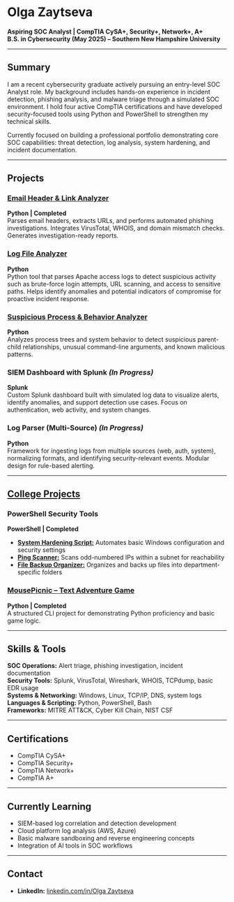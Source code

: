 # Olga Zaytseva

**Aspiring SOC Analyst | CompTIA CySA+, Security+, Network+, A+**  
**B.S. in Cybersecurity (May 2025) – Southern New Hampshire University**  

---

## Summary

I am a recent cybersecurity graduate actively pursuing an entry-level SOC Analyst role. My background includes hands-on experience in incident detection, phishing analysis, and malware triage through a simulated SOC environment. I hold four active CompTIA certifications and have developed security-focused tools using Python and PowerShell to strengthen my technical skills.

Currently focused on building a professional portfolio demonstrating core SOC capabilities: threat detection, log analysis, system hardening, and incident documentation.

---

## Projects

### [Email Header & Link Analyzer](https://github.com/LogLogic/EmailHeaderLinkAnalyzer)  
**Python | Completed**  
Parses email headers, extracts URLs, and performs automated phishing investigations. Integrates VirusTotal, WHOIS, and domain mismatch checks. Generates investigation-ready reports.

### [Log File Analyzer](https://github.com/LogLogic/LogFileAnalyzer)  
**Python**  
Python tool that parses Apache access logs to detect suspicious activity such as brute-force login attempts, URL scanning, and access to sensitive paths. Helps identify anomalies and potential indicators of compromise for proactive incident response.

### [Suspicious Process & Behavior Analyzer](https://github.com/LogLogic/SuspiciousProcessBehaviorAnalyzer)
**Python**  
Analyzes process trees and system behavior to detect suspicious parent-child relationships, unusual command-line arguments, and known malicious patterns.

### SIEM Dashboard with Splunk *(In Progress)*  
**Splunk**  
Custom Splunk dashboard built with simulated log data to visualize alerts, identify anomalies, and support detection use cases. Focus on authentication, web activity, and system changes.

### Log Parser (Multi-Source) *(In Progress)*  
**Python**  
Framework for ingesting logs from multiple sources (web, auth, system), normalizing formats, and identifying security-relevant events. Modular design for rule-based alerting.

---

## [College Projects](https://github.com/LogLogic/CollegeProjects)

### PowerShell Security Tools
**PowerShell | Completed**  
- **[System Hardening Script:](https://github.com/LogLogic/CollegeProjects/blob/main/ConfigurationAutomationScript.ps1)** Automates basic Windows configuration and security settings  
- **[Ping Scanner:](https://github.com/LogLogic/CollegeProjects/blob/main/OddIPsPing.ps1)** Scans odd-numbered IPs within a subnet for reachability  
- **[File Backup Organizer:](https://github.com/LogLogic/CollegeProjects/blob/main/FileBackup.ps1)** Organizes and backs up files into department-specific folders

### [MousePicnic – Text Adventure Game](https://github.com/LogLogic/CollegeProjects/tree/main/PythonTextGame)  
**Python | Completed**  
A structured CLI project for demonstrating Python proficiency and basic game logic.

---

## Skills & Tools

**SOC Operations:** Alert triage, phishing investigation, incident documentation  
**Security Tools:** Splunk, VirusTotal, Wireshark, WHOIS, TCPdump, basic EDR usage  
**Systems & Networking:** Windows, Linux, TCP/IP, DNS, system logs  
**Languages & Scripting:** Python, PowerShell, Bash  
**Frameworks:** MITRE ATT&CK, Cyber Kill Chain, NIST CSF

---

## Certifications

- CompTIA CySA+  
- CompTIA Security+  
- CompTIA Network+  
- CompTIA A+

---

## Currently Learning

- SIEM-based log correlation and detection development  
- Cloud platform log analysis (AWS, Azure)  
- Basic malware sandboxing and reverse engineering concepts  
- Integration of AI tools in SOC workflows

---

## Contact

- **LinkedIn:** [linkedin.com/in/Olga Zaytseva](https://www.linkedin.com/in/olga-z-3917a3228)  
